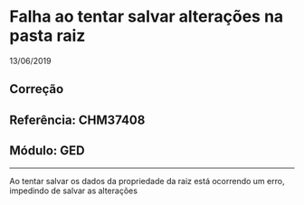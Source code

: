 # Falha ao tentar salvar alterações na pasta raiz
13/06/2019
## Correção
## Referência: CHM37408
## Módulo: GED
***

Ao tentar salvar os dados da propriedade da raiz está ocorrendo um erro, impedindo de salvar as alterações 
